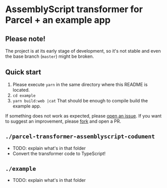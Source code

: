 # AssemblyScript transformer for Parcel + an example app
## Please note!
The project is at its early stage of development, so it's not stable and even the base branch (`master`) might be broken. 


## Quick start
1. Please execute `yarn` in the same directory where this README is located.
2. `cd example`
3. `yarn build:web |cat`
That should be enough to compile build the example app. 

If something does not work as expected, please [open an issue](https://github.com/dipdowel/parcel-transformer-assemblyscript-codument/issues). 
If you want to suggest an improvement, please [fork](https://github.com/dipdowel/parcel-transformer-assemblyscript-codument/) and open a PR.


## `./parcel-transformer-assemblyscript-codument`
- TODO: explain what's in that folder
- Convert the transformer code to TypeScript!

## `./example`
- TODO: explain what's in that folder

